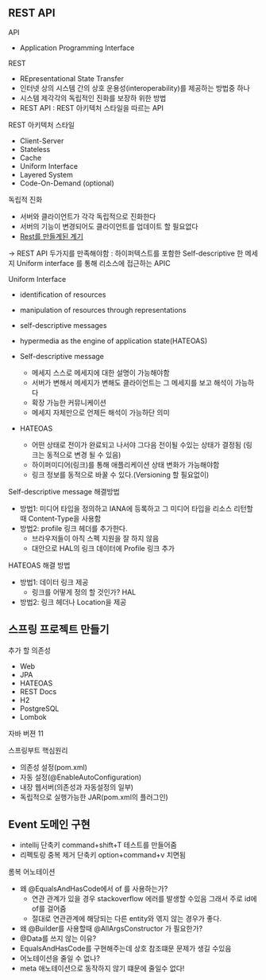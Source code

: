 ## REST API
API
- Application Programming Interface

REST
- REpresentational State Transfer
- 인터넷 상의 시스템 간의 상호 운용성(interoperability)를 제공하는 방법중 하나
- 시스템 제각각의 독립적인 진화를 보장하 위한 방법
- REST API : REST 아키텍처 스타일을 따르는 API

REST 아키텍처 스타일
- Client-Server
- Stateless
- Cache
- Uniform Interface
- Layered System
- Code-On-Demand (optional)

독립적 진화
- 서버와 클라이언트가 각각 독립적으로 진화한다
- 서버의 기능이 변경되어도 클라이언트를 업데이트 할 필요없다
- [Rest를 만들계된 계기](https://www.infoq.com/articles/roy-fielding-on-versioning)

-> REST API 두가지를 만족해야함 : 하이퍼텍스트를 포함한 Self-descriptive 한 메세지 Uniform interface 를 통해 리소스에 접근하는 APIC 

Uniform Interface
- identification of resources
- manipulation of resources through representations
- self-descriptive messages
- hypermedia as the engine of application state(HATEOAS)

- Self-descriptive message
  - 메세지 스스로 메세지에 대한 설명이 가능해야함
  - 서버가 변해서 메세지가 변해도 클라이언트는 그 메세지를 보고 해석이 가능하다
  - 확장 가능한 커뮤니케이션
  - 메세지 자체만으로 언제든 해석이 가능하단 의미
 
- HATEOAS
   - 어떤 상태로 전이가 완료되고 나서야 그다음 전이될 수있는 상태가 결정됨 (링크는 동적으로 변경 될 수 있음)
   - 하이퍼미디어(링크)를 통해 애플리케이션 상태 변화가 가능해야함
   - 링크 정보를 동적으로 바꿀 수 있다.(Versioning 할 필요없이)
 
 Self-descriptive message 해결방법
 - 방법1: 미디어 타입을 정의하고 IANA에 등록하고 그 미디어 타입을 리소스 리턴할때 Content-Type을 사용함
 - 방법2: profile 링크 헤더를 추가한다.
    - 브라우저들이 아직 스펙 지원을 잘 하지 않음
    - 대안으로 HAL의 링크 데이터에 Profile 링크 추가
 
HATEOAS 해결 방법
- 방법1: 데이터 링크 제공 
  - 링크를 어떻게 정의 할 것인가? HAL
- 방법2: 링크 헤더나 Location을 제공

## 스프링 프로젝트 만들기
추가 할 의존성
- Web
- JPA
- HATEOAS
- REST Docs
- H2
- PostgreSQL
- Lombok

자바 버젼 11

스프링부트 핵심원리
- 의존성 설정(pom.xml)
- 자동 설정(@EnableAutoConfiguration)
- 내장 웹서버(의존성과 자동설정의 일부)
- 독립적으로 실행가능한 JAR(pom.xml의 플러그인)

## Event 도메인 구현
- intellij 단축키 command+shift+T 테스트를 만들어줌
- 리펙토링 중복 제거 단축키 option+command+v 치면됨

롬복 어노테이션
- 왜 @EqualsAndHasCode에서 of 를 사용하는가?
  - 연관 관계가 있을 경우 stackoverflow 에러를 발생할 수있음 그래서 주로 id에 of를 걸어줌
  - 절대로 연관관계에 해당되는 다른 entity와 엮지 않는 경우가 좋다.
- 왜 @Builder를 사용할때 @AllArgsConstructor 가 필요한가?
- @Data를 쓰지 않는 이유?
 - EqualsAndHasCode를 구현해주는데 상호 참조떄문 문제가 생길 수있음
- 어노테이션을 줄일 수 없나?
 - meta 애노테이션으로 동작하지 않기 떄문에 줄일수 없다!
